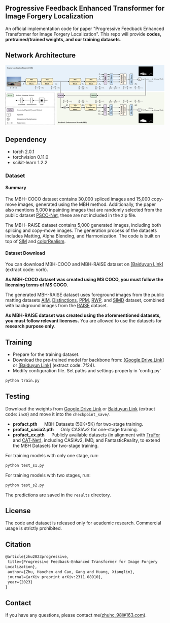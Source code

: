 ## Progressive Feedback Enhanced Transformer for Image Forgery Localization  
An official implementation code for paper "Progressive Feedback Enhanced Transformer for Image Forgery Localization".
This repo will provide <B>codes, pretrained/trained weights, and our training datasets</B>. 

## Network Architecture
<center> <img src="fig/Network Architecture.png" alt="architecture"/> </center>

## Dependency
- torch 2.0.1
- torchvision 0.11.0
- scikit-learn 1.2.2

### Dataset
#### Summary 
The MBH−COCO dataset contains 30,000 spliced images and 15,000 copy-move images, generated using the MBH method. 
Additionally, the paper also mentions 5,000 inpainting images that are randomly selected from the public dataset [PSCC-Net](https://github.com/proteus1991/PSCC-Net), these are not included in the zip file.

The MBH−RAISE dataset contains 5,000 generated images, including both splicing and copy-move images.
The generation process of the datasets includes Matting, Alpha Blending, and Harmonization. The code is built on top of [SIM](https://github.com/nowsyn/SIM) and [colorRealism](https://github.com/jflalonde/colorRealism).

#### Dataset Download
You can download MBH-COCO and MBH-RAISE dataset on
[[Baiduyun Link]](https://pan.baidu.com/s/1L8E6695h47pzJ_yubLAJ2A) (extract code: vorh).

**As MBH-COCO dataset was created using MS COCO, you must follow the licensing terms of MS COCO.**

The generated MBH-RAISE dataset uses foreground images from the public matting datasets [AIM](https://github.com/JizhiziLi/AIM), [Distinctions](https://github.com/yuhaoliu7456/CVPR2020-HAttMatting), [PPM](https://github.com/Chinees-zhang/MODNet), [RWP](https://github.com/yucornetto/MGMatting), and [SIMD](https://github.com/nowsyn/SIM) dataset, combined with background images from the [RAISE](http://loki.disi.unitn.it/RAISE/) dataset.

**As MBH-RAISE dataset was created using the aforementioned datasets, you must follow relevant licenses.**
You are allowed to use the datasets for <B>research purpose only</B>.

## Training
- Prepare for the training dataset.
- Download the pre-trained model for backbone from: [[Google Drive Link]](https://drive.google.com/drive/folders/10NGg9hMN8AgUpcOpfAetTR37CFPAHGmT?usp=sharing) or [[Baiduyun Link]](https://pan.baidu.com/s/1FrNBKIX_tGzzQpDG83SBYQ) (extract code: 7f24).
- Modify configuration file. Set paths and settings properly in 'config.py'

```bash
python train.py 
```

## Testing
Download the weights from [Google Drive Link](https://drive.google.com/drive/folders/1aS0s7D3SweV9bGDepHgGXjgGHrfBtSg_?usp=sharing) or [Baiduyun Link](https://pan.baidu.com/s/15p-IX9yz82rm96k3BnefTQ) (extract code: `inc0`) and move it into the `checkpoint_save/`.

- **profact.pth** &emsp; MBH Datasets (50K+5K) for two-stage training.
- **profact_casia2.pth** &emsp;  Only CASIAv2 for one-stage training.
- **profact_ex.pth** &emsp; Publicly available datasets (in alignment with [TruFor](https://github.com/grip-unina/TruFor) and [CAT-Net](https://github.com/mjkwon2021/CAT-Net)), including CASIAv2, IMD, and FantasticReality, to extend the MBH Datasets for two-stage training.

For training models with only one stage, run:
```bash
python test_s1.py
```

For training models with two stages, run:
```bash
python test_s2.py
```
The predictions are saved in the `results` directory.


## License 
The code and dataset is released only for academic research. 
Commercial usage is strictly prohibited.

## Citation
 ```
@article{zhu2023progressive,
  title={Progressive Feedback-Enhanced Transformer for Image Forgery Localization},
  author={Zhu, Haochen and Cao, Gang and Huang, Xianglin},
  journal={arXiv preprint arXiv:2311.08910},
  year={2023}
}
```

## Contact
If you have any questions, please contact me(zhuhc_98@163.com).
